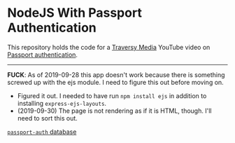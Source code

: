 # NodeJS With Passport Authentication

This repository holds the code for a [Traversy Media](https://www.youtube.com/channel/UC29ju8bIPH5as8OGnQzwJyA) YouTube video on [Passport authentication](https://youtu.be/6FOq4cUdH8k).

---

**FUCK**: As of 2019-09-28 this app doesn't work because there is something screwed up with the ejs module. I need to figure this out before moving on.
* Figured it out. I needed to have run `npm install ejs` in addition to installing `express-ejs-layouts`.
* (2019-09-30) The page is not rendering as if it is HTML, though. I'll need to sort this out.

[`passport-auth` database](https://cloud.mongodb.com/v2/5d8f614dc56c9839eee37609#clusters)
